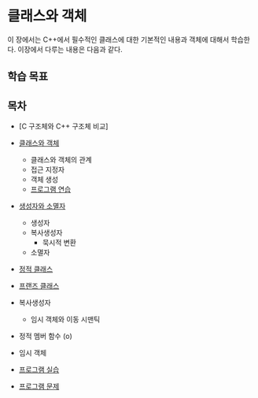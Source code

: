 #  클래스와 객체 
이 장에서는 C++에서 필수적인  클래스에 대한 기본적인 내용과 객체에 대해서 학습한다. 이장에서 다루는 내용은 다음과 같다.

## 학습 목표 

## 목차

* [C 구조체와 C++ 구조체 비교]
* [클래스와 객체](./Objects.md)
  - 클래스와 객체의 관계
  - 접근 지정자
  - 객체 생성
  - [프로그램 연습](./Problem1.md)
* [생성자와 소멸자](./constructor_destructor.md)
  - 생성자
  - 복사생성자
    + 묵시적 변환
  - 소멸자 
* [정적 클래스](./Static.md) 
* [프랜즈 클래스](../friend_function_class.md)

* 복사생성자

  - 임시 객체와 이동 시맨틱

* 정적 멤버 함수 (o)
* 임시 객체


* [프로그램 실습](./Labs.md)
* [프로그램 문제](./Problem2.md)

